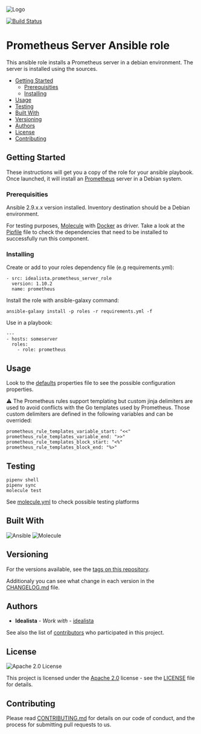 ![Logo](https://raw.githubusercontent.com/idealista/prometheus_server_role/master/logo.gif)

[![Build Status](https://travis-ci.com/idealista/prometheus_server_role.png)](https://travis-ci.com/idealista/prometheus_server_role)

# Prometheus Server Ansible role

This ansible role installs a Prometheus server in a debian environment. The server is installed using the sources.

- [Getting Started](#getting-started)
	- [Prerequisities](#prerequisities)
	- [Installing](#installing)
- [Usage](#usage)
- [Testing](#testing)
- [Built With](#built-with)
- [Versioning](#versioning)
- [Authors](#authors)
- [License](#license)
- [Contributing](#contributing)

## Getting Started

These instructions will get you a copy of the role for your ansible playbook. Once launched, it will install an [Prometheus](https://prometheus.io/) server in a Debian system.

### Prerequisities

Ansible 2.9.x.x version installed.
Inventory destination should be a Debian environment.

For testing purposes, [Molecule](https://molecule.readthedocs.io/) with [Docker](https://www.docker.com/) as driver.
Take a look at the [Pipfile](Pipfile) file to check the dependencies that need to be installed to successfully run this component.

### Installing

Create or add to your roles dependency file (e.g requirements.yml):

```
- src: idealista.prometheus_server_role
  version: 1.10.2
  name: prometheus
```

Install the role with ansible-galaxy command:

```
ansible-galaxy install -p roles -r requirements.yml -f
```

Use in a playbook:

```
---
- hosts: someserver
  roles:
    - role: prometheus
```

## Usage

Look to the [defaults](defaults/main.yml) properties file to see the possible configuration properties.

:warning: The Prometheus rules support templating but custom jinja delimiters are used to avoid conflicts with the Go templates used by Prometheus. Those custom delimiters are defined in the following variables and can be overrided: 
```
prometheus_rule_templates_variable_start: "<<"
prometheus_rule_templates_variable_end: ">>"
prometheus_rule_templates_block_start: "<%"
prometheus_rule_templates_block_end: "%>"
```

## Testing

```
pipenv shell
pipenv sync
molecule test
```

See [molecule.yml](https://github.com/idealista/prometheus_server_role/blob/master/molecule.yml) to check possible testing platforms

## Built With

![Ansible](https://img.shields.io/badge/ansible-2.9.21-green.svg)
![Molecule](https://img.shields.io/badge/molecule-3.0.8-green.svg)

## Versioning

For the versions available, see the [tags on this repository](https://github.com/idealista/prometheus_server_role/tags).

Additionaly you can see what change in each version in the [CHANGELOG.md](CHANGELOG.md) file.

## Authors

* **Idealista** - *Work with* - [idealista](https://github.com/idealista)

See also the list of [contributors](https://github.com/idealista/prometheus_server_role/contributors) who participated in this project.

## License

![Apache 2.0 License](https://img.shields.io/hexpm/l/plug.svg)

This project is licensed under the [Apache 2.0](https://www.apache.org/licenses/LICENSE-2.0) license - see the [LICENSE](LICENSE) file for details.

## Contributing

Please read [CONTRIBUTING.md](.github/CONTRIBUTING.md) for details on our code of conduct, and the process for submitting pull requests to us.
